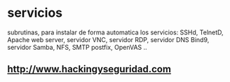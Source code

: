 # servicios

subrutinas, para instalar de forma automatica los servicios: SSHd, TelnetD, Apache web server, servidor VNC,  servidor RDP, servidor DNS Bind9, servidor Samba, NFS, SMTP postfix, OpenVAS ..


## http://www.hackingyseguridad.com


